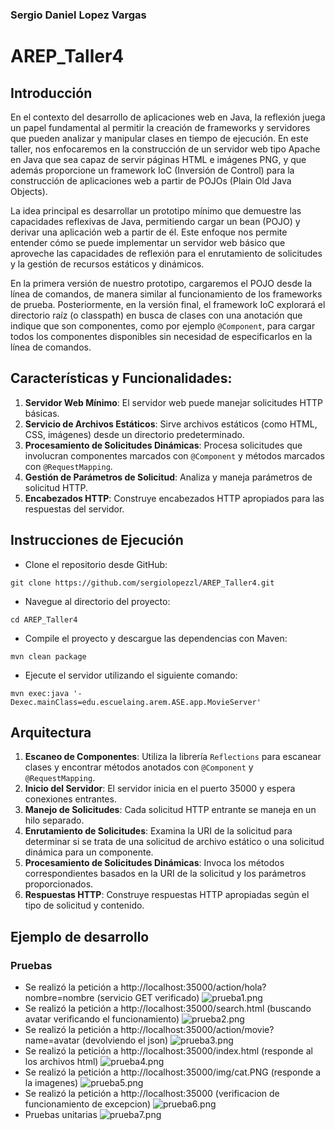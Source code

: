 ### Sergio Daniel Lopez Vargas
# AREP_Taller4

## Introducción

En el contexto del desarrollo de aplicaciones web en Java, la reflexión juega un papel fundamental al permitir la creación de frameworks y servidores que pueden analizar y manipular clases en tiempo de ejecución. En este taller, nos enfocaremos en la construcción de un servidor web tipo Apache en Java que sea capaz de servir páginas HTML e imágenes PNG, y que además proporcione un framework IoC (Inversión de Control) para la construcción de aplicaciones web a partir de POJOs (Plain Old Java Objects).

La idea principal es desarrollar un prototipo mínimo que demuestre las capacidades reflexivas de Java, permitiendo cargar un bean (POJO) y derivar una aplicación web a partir de él. Este enfoque nos permite entender cómo se puede implementar un servidor web básico que aproveche las capacidades de reflexión para el enrutamiento de solicitudes y la gestión de recursos estáticos y dinámicos.

En la primera versión de nuestro prototipo, cargaremos el POJO desde la línea de comandos, de manera similar al funcionamiento de los frameworks de prueba. Posteriormente, en la versión final, el framework IoC explorará el directorio raíz (o classpath) en busca de clases con una anotación que indique que son componentes, como por ejemplo `@Component`, para cargar todos los componentes disponibles sin necesidad de especificarlos en la línea de comandos.

## Características y Funcionalidades:

1. **Servidor Web Mínimo**: El servidor web puede manejar solicitudes HTTP básicas.
2. **Servicio de Archivos Estáticos**: Sirve archivos estáticos (como HTML, CSS, imágenes) desde un directorio predeterminado.
3. **Procesamiento de Solicitudes Dinámicas**: Procesa solicitudes que involucran componentes marcados con `@Component` y métodos marcados con `@RequestMapping`.
4. **Gestión de Parámetros de Solicitud**: Analiza y maneja parámetros de solicitud HTTP.
5. **Encabezados HTTP**: Construye encabezados HTTP apropiados para las respuestas del servidor.


## Instrucciones de Ejecución
* Clone el repositorio desde GitHub:

```
git clone https://github.com/sergiolopezzl/AREP_Taller4.git
```

* Navegue al directorio del proyecto: 

```
cd AREP_Taller4
```

* Compile el proyecto y descargue las dependencias con Maven: 

```
mvn clean package
```

* Ejecute el servidor utilizando el siguiente comando: 

```
mvn exec:java '-Dexec.mainClass=edu.escuelaing.arem.ASE.app.MovieServer'
```
## Arquitectura

1. **Escaneo de Componentes**: Utiliza la librería `Reflections` para escanear clases y encontrar métodos anotados con `@Component` y `@RequestMapping`.
2. **Inicio del Servidor**: El servidor inicia en el puerto 35000 y espera conexiones entrantes.
3. **Manejo de Solicitudes**: Cada solicitud HTTP entrante se maneja en un hilo separado.
4. **Enrutamiento de Solicitudes**: Examina la URI de la solicitud para determinar si se trata de una solicitud de archivo estático o una solicitud dinámica para un componente.
5. **Procesamiento de Solicitudes Dinámicas**: Invoca los métodos correspondientes basados en la URI de la solicitud y los parámetros proporcionados.
6. **Respuestas HTTP**: Construye respuestas HTTP apropiadas según el tipo de solicitud y contenido.

## Ejemplo de desarrollo

### Pruebas
* Se realizó la petición a http://localhost:35000/action/hola?nombre=nombre (servicio GET verificado)
![prueba1.png](src/main/resources/public/img/prueba1.png)
* Se realizó la petición a http://localhost:35000/search.html (buscando avatar verificando el funcionamiento)
![prueba2.png](src/main/resources/public/img/prueba2.png)
* Se realizó la petición a http://localhost:35000/action/movie?name=avatar (devolviendo el json)
![prueba3.png](src/main/resources/public/img/prueba3.png) 
* Se realizó la petición a http://localhost:35000/index.html (responde al los archivos html)
![prueba4.png](src/main/resources/public/img/prueba4.png)
* Se realizó la petición a http://localhost:35000/img/cat.PNG (responde a la imagenes)
![prueba5.png](src/main/resources/public/img/prueba5.png)
* Se realizó la petición a http://localhost:35000 (verificacion de funcionamiento de excepcion)
![prueba6.png](src/main/resources/public/img/prueba6.png)
* Pruebas unitarias
![prueba7.png](src/main/resources/public/img/prueba7.png)







